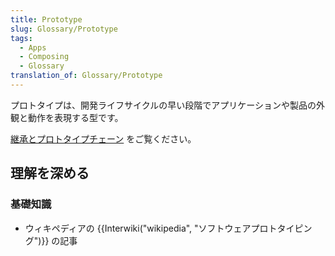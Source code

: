 ```yaml
---
title: Prototype
slug: Glossary/Prototype
tags:
  - Apps
  - Composing
  - Glossary
translation_of: Glossary/Prototype
---
```

プロトタイプは、開発ライフサイクルの早い段階でアプリケーションや製品の外観と動作を表現する型です。

[継承とプロトタイプチェーン](/ja/docs/Web/JavaScript/Inheritance_and_the_prototype_chain) をご覧ください。

## 理解を深める

### 基礎知識

- ウィキペディアの {{Interwiki("wikipedia", "ソフトウェアプロトタイピング")}} の記事
